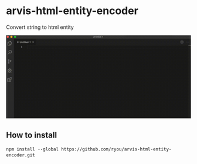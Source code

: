 # arvis-html-entity-encoder

Convert string to html entity

![](./images/sample.gif)

## How to install

```
npm install --global https://github.com/ryou/arvis-html-entity-encoder.git
```


